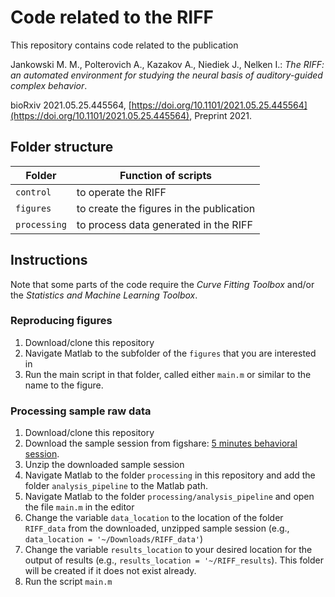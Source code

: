 # Code related to the RIFF

This repository contains code related to the publication

Jankowski M. M., Polterovich A., Kazakov A., Niediek J., Nelken I.: *The RIFF: an automated environment for studying the neural basis of auditory-guided complex behavior*.

bioRxiv 2021.05.25.445564, [https://doi.org/10.1101/2021.05.25.445564](https://doi.org/10.1101/2021.05.25.445564), Preprint 2021.
 

## Folder structure

| Folder | Function of scripts |
|--------|---------|
| `control`| to operate the RIFF |
|`figures`| to create the figures in the publication|
|`processing` |  to process data generated in the RIFF |

## Instructions 
Note that some parts of the code require the *Curve Fitting Toolbox* and/or the *Statistics and Machine Learning Toolbox*.

### Reproducing figures
1. Download/clone this repository
2. Navigate Matlab to the subfolder of the `figures` that you are interested in
3. Run the main script in that folder, called either `main.m` or similar to the name to the figure.

### Processing sample raw data
1. Download/clone this repository
2. Download the sample session from figshare: [5 minutes behavioral session](https://doi.org/10.6084/m9.figshare.15082971).
3. Unzip the downloaded sample session
4. Navigate Matlab to the folder `processing` in this repository and add the folder `analysis_pipeline` to the Matlab path.
5. Navigate Matlab to the folder `processing/analysis_pipeline` and open the file `main.m` in the editor
6. Change the variable `data_location` to the location of the folder `RIFF_data` from the downloaded, unzipped sample session (e.g., `data_location = '~/Downloads/RIFF_data'`)
7. Change the variable `results_location` to your desired location for the output of results (e.g., `results_location = '~/RIFF_results`). This folder will be created if it does not exist already.
8. Run the script `main.m`
